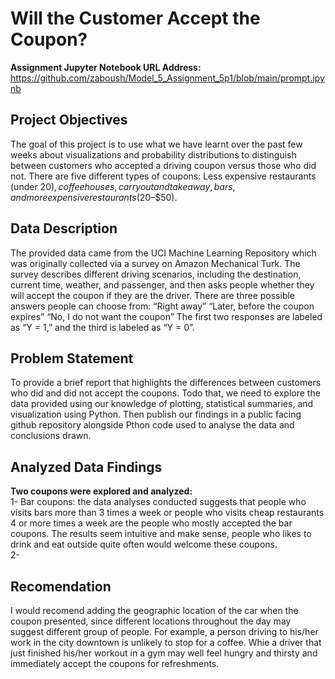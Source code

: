 # Will the Customer Accept the Coupon?
**Assignment Jupyter Notebook URL Address:** https://github.com/zaboush/Model_5_Assignment_5p1/blob/main/prompt.ipynb
## Project Objectives
The goal of this project is to use what we have learnt over the past few weeks about visualizations and probability distributions to distinguish between customers who accepted a driving coupon versus those who did not. 
There are five different types of coupons: Less expensive restaurants (under $20), coffee houses, carryout and takeaway, bars, and more expensive restaurants ($20–$50).
## Data Description
The provided data came from the UCI Machine Learning Repository which was originally collected via a survey on Amazon Mechanical Turk. The survey describes different driving scenarios, including the destination, current time, weather, and passenger, and then asks people whether they will accept the coupon if they are the driver. 
There are three possible answers people can choose from:
“Right away”
“Later, before the coupon expires”
“No, I do not want the coupon”
The first two responses are labeled as “Y = 1,” and the third is labeled as “Y = 0”.
## Problem Statement
To provide a brief report that highlights the differences between customers who did and did not accept the coupons. Todo that, we need to explore the data provided using our knowledge of plotting, statistical summaries, and visualization using Python. Then publish our findings in a public facing github repository alongside Pthon code used to analyse the data and conclusions drawn.
## Analyzed Data Findings
**Two coupons were explored and analyzed:**  
1- Bar coupons: the data analyses conducted suggests that people who visits bars more than 3 times a week or people who visits cheap restaurants 4 or more times a week are the people who mostly accepted the bar coupons. The results seem intuitive and make sense, people who likes to drink and eat outside quite often would welcome these coupons.  
2- 
## Recomendation
I would recomend adding the geographic location of the car when the coupon presented, since different locations throughout the day may suggest different group of people. For example, a person driving to his/her work in the city downtown is unlikely to stop for a coffee. Whie a driver that just finished his/her workout in a gym may well feel hungry and thirsty and immediately accept the coupons for refreshments.
